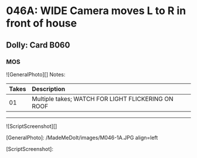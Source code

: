# 046A: WIDE Camera moves L to R in front of house

## Dolly: Card B060

### MOS

![GeneralPhoto][]
Notes: 

| Takes | Description |
|:---|:----|
| 01 | Multiple takes; WATCH FOR LIGHT FLICKERING ON ROOF |

----

![ScriptScreenshot][]


[GeneralPhoto]:  /MadeMeDoIt/images/M046-1A.JPG align=left

[ScriptScreenshot]: 
